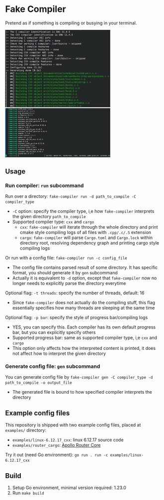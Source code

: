 # Fake Compiler

Pretend as if something is compiling or busying in your terminal.

<img src="assets/image.png" alt="alt text" style="zoom: 33%;" /><img src="assets/image2.png" alt="alt text" style="zoom: 33%;" />

## Usage

### Run compiler: `run` subcommand

Run over a directory: `fake-compiler run -d path_to_compile -C compiler_type`
  - `-C` option: specify the compiler type, i,e how `fake-compiler` interprets the given directory `path_to_compile`
  - Supported compiler type: `cxx` and `cargo`
    - `cxx`: `fake-compiler` will iterate through the whole directory and print cmake style compiling logs of all files with `.cpp/.c/.S` extension
    - `cargo`: `fake-compiler` will parse `Cargo.toml` and `Cargo.lock` within directory root, resolving dependency graph and printing cargo style compiling logs

Or run with a config file: `fake-compiler run -c config_file`
  - The config file contains parsed result of some directory. It has specific format, you should generate it by `gen` subcommand
  - Actually it is equivalent to `-d` option, except that `fake-compiler` now no longer needs to explicitly parse the directory everytime

Optional flag: `-t threads`: specify the number of threads, default: 16
  - Since `fake-compiler` does not actually do the compiling stuff, this flag essentially specifies how many threads are sleeping at the same time

Optional flag: `-p bar`: specify the style of progress bar/compiling logs
  - YES, you can specify this. Each compiler has its own default progress bar, but you can explicitly specify others
  - Supported progress bar: same as supported compiler type, i,e `cxx` and `cargo`
  - This option only affects how the interpreted content is printed, it does not affect how to interpret the given directory

### Generate config file: `gen` subcommand
You can generate config file by `fake-compiler gen -C compiler_type -d path_to_compile -o output_file`
  - The generated file is bound to how specified compiler interprets the directory


## Example config files
This repository is shipped with two example config files, placed at `examples/` directory:
 - `examples/linux-6.12.17_cxx`: linux 6.12.17 source code
 - `examples/router_cargo`: [Apollo Router Core](https://github.com/apollographql/router)

Try it out (need Go environment): `go run . run -c examples/linux-6.12.17_cxx`



## Build

1. Setup Go environment, minimal version required: 1.23.0
2. Run `make build` 